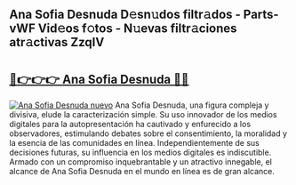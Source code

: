## Ana Sofia Desnuda D𝚎sn𝚞dos filtr𝚊dos - Parts-vWF Vid𝚎os f𝚘tos - N𝚞evas filtr𝚊ciones atr𝚊ctivas ZzqIV

# <h2><a href="http://mb5uk4j.tromn.icu/?c=Ana+Sofia+Desnuda">🔗👉👉👉 Ana Sofia Desnuda 🔗🔗</a></h2>

[![Ana Sofia Desnuda nuevo](https://i.imgur.com/pEAQMta.gif)](http://mb5uk4j.tromn.icu/?c=Ana+Sofia+Desnuda)
Ana Sofia Desnuda, una figura compleja y divisiva, elude la caracterización simple. Su uso innovador de los medios digitales para la autopresentación ha cautivado y enfurecido a los observadores, estimulando debates sobre el consentimiento, la moralidad y la esencia de las comunidades en línea. Independientemente de sus decisiones futuras, su influencia en los medios digitales es indiscutible. Armado con un compromiso inquebrantable y un atractivo innegable, el alcance de Ana Sofia Desnuda en el mundo en línea es de gran alcance.

